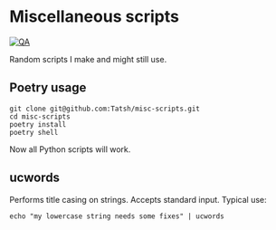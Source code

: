 # Miscellaneous scripts

[![QA](https://github.com/Tatsh/misc-scripts/actions/workflows/qa.yml/badge.svg)](https://github.com/Tatsh/misc-scripts/actions/workflows/qa.yml)

Random scripts I make and might still use.

## Poetry usage

```shell
git clone git@github.com:Tatsh/misc-scripts.git
cd misc-scripts
poetry install
poetry shell
```

Now all Python scripts will work.

## ucwords

Performs title casing on strings. Accepts standard input. Typical use:

```shell
echo "my lowercase string needs some fixes" | ucwords
```
